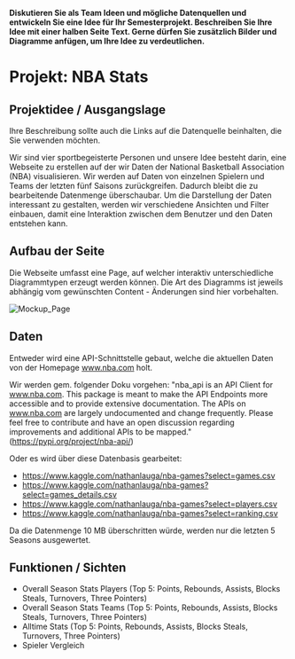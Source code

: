 **Diskutieren Sie als Team Ideen und mögliche Datenquellen und entwickeln Sie eine Idee für Ihr Semesterprojekt. Beschreiben Sie Ihre Idee mit einer halben Seite Text. Gerne dürfen Sie zusätzlich Bilder und Diagramme anfügen, um Ihre Idee zu verdeutlichen.**


# Projekt: NBA Stats 
## Projektidee / Ausgangslage

Ihre Beschreibung sollte auch die Links auf die Datenquelle beinhalten, die Sie verwenden möchten. 

Wir sind vier sportbegeisterte Personen und unsere Idee besteht darin, eine Webseite zu erstellen auf der wir Daten der National Basketball Association (NBA) visualisieren. Wir werden auf Daten von einzelnen Spielern und Teams der letzten fünf Saisons zurückgreifen. Dadurch bleibt die zu bearbeitende Datenmenge überschaubar. Um die Darstellung der Daten interessant zu gestalten, werden wir verschiedene Ansichten und Filter einbauen, damit eine Interaktion zwischen dem Benutzer und den Daten entstehen kann.


## Aufbau der Seite
Die Webseite umfasst eine Page, auf welcher interaktiv unterschiedliche Diagrammtypen erzeugt werden können.
Die Art des Diagramms ist jeweils abhängig vom gewünschten Content - Änderungen sind hier vorbehalten.

![Mockup_Page](Mockup_Page.jpg)

## Daten
Entweder wird eine API-Schnittstelle gebaut, welche die aktuellen Daten von der Homepage www.nba.com holt.

Wir werden gem. folgender Doku vorgehen: "nba_api is an API Client for www.nba.com. This package is meant to make the API Endpoints more accessible and to provide extensive documentation. The APIs on www.nba.com are largely undocumented and change frequently. Please feel free to contribute and have an open discussion regarding improvements and additional APIs to be mapped." (https://pypi.org/project/nba-api/)

Oder es wird über diese Datenbasis gearbeitet: 
- https://www.kaggle.com/nathanlauga/nba-games?select=games.csv
- https://www.kaggle.com/nathanlauga/nba-games?select=games_details.csv
- https://www.kaggle.com/nathanlauga/nba-games?select=players.csv
- https://www.kaggle.com/nathanlauga/nba-games?select=ranking.csv

Da die Datenmenge 10 MB überschritten würde, werden nur die letzten 5 Seasons ausgewertet.

## Funktionen / Sichten
- Overall Season Stats Players (Top 5: Points, Rebounds, Assists, Blocks Steals, Turnovers, Three Pointers)
- Overall Season Stats Teams (Top 5: Points, Rebounds, Assists, Blocks Steals, Turnovers, Three Pointers)
- Alltime Stats (Top 5: Points, Rebounds, Assists, Blocks Steals, Turnovers, Three Pointers)
- Spieler Vergleich
